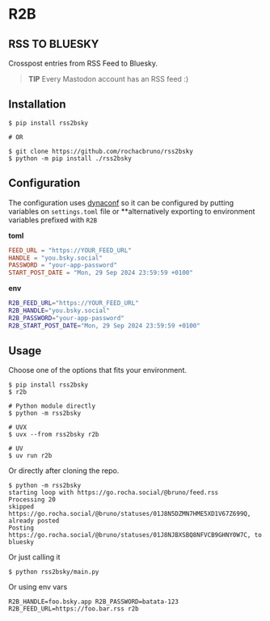 # R2B

## RSS TO BLUESKY

Crosspost entries from RSS Feed to Bluesky.

> **TIP** Every Mastodon account has an RSS feed :)


## Installation

```console
$ pip install rss2bsky

# OR

$ git clone https://github.com/rochacbruno/rss2bsky
$ python -m pip install ./rss2bsky
```

## Configuration

The configuration uses [dynaconf](https://dynaconf.com) so it can
be configured by putting variables on `settings.toml` file
or **alternatively exporting to environment variables prefixed with `R2B`

**toml**
```toml
FEED_URL = "https://YOUR_FEED_URL"
HANDLE = "you.bsky.social"
PASSWORD = "your-app-password"
START_POST_DATE = "Mon, 29 Sep 2024 23:59:59 +0100"
```
**env**
```bash
R2B_FEED_URL="https://YOUR_FEED_URL"
R2B_HANDLE="you.bsky.social"
R2B_PASSWORD="your-app-password"
R2B_START_POST_DATE="Mon, 29 Sep 2024 23:59:59 +0100"
```

## Usage

Choose one of the options that fits your environment.

```console
$ pip install rss2bsky
$ r2b
```

```console
# Python module directly
$ python -m rss2bsky
```

```console
# UVX
$ uvx --from rss2bsky r2b

# UV
$ uv run r2b
```

Or directly after cloning the repo.

```console
$ python -m rss2bsky
starting loop with https://go.rocha.social/@bruno/feed.rss
Processing 20
skipped https://go.rocha.social/@bruno/statuses/01J8N5DZMN7HME5XD1V67Z699Q, already posted
Posting https://go.rocha.social/@bruno/statuses/01J8NJBXSBQ8NFVCB9GHNY0W7C, to bluesky
```

Or just calling it

```console
$ python rss2bsky/main.py
```

Or using env vars

```console
R2B_HANDLE=foo.bsky.app R2B_PASSWORD=batata-123 R2B_FEED_URL=https://foo.bar.rss r2b
```
